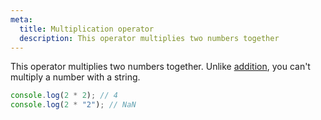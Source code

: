 ```yaml
---
meta:
  title: Multiplication operator
  description: This operator multiplies two numbers together
---
```


This operator multiplies two numbers together. Unlike
[addition](/operator/addition), you can't multiply a number with a string.

```javascript
console.log(2 * 2); // 4
console.log(2 * "2"); // NaN
```
